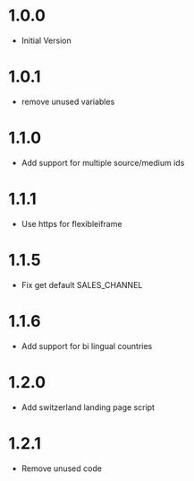 # 1.0.0
- Initial Version
# 1.0.1
- remove unused variables
# 1.1.0
- Add support for multiple source/medium ids
# 1.1.1
- Use https for flexibleiframe
# 1.1.5
- Fix get default SALES_CHANNEL
# 1.1.6
- Add support for bi lingual countries
# 1.2.0
- Add switzerland landing page script
# 1.2.1
- Remove unused code